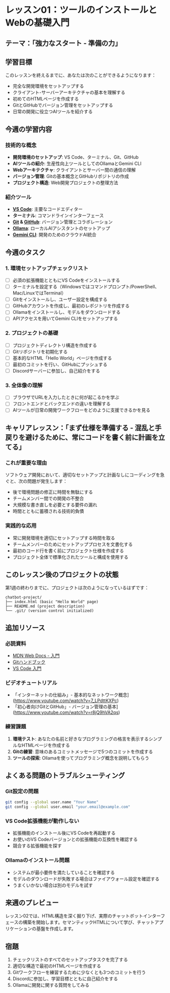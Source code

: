 # レッスン01：ツールのインストールとWebの基礎入門

## テーマ：「強力なスタート - 準備の力」

## 学習目標
このレッスンを終えるまでに、あなたは次のことができるようになります：
- 完全な開発環境をセットアップする
- クライアント-サーバーアーキテクチャの基本を理解する
- 初めてのHTMLページを作成する
- GitとGitHubでバージョン管理をセットアップする
- 日常の開発に役立つAIツールを紹介する

## 今週の学習内容

### 技術的な概念
- **開発環境のセットアップ**: VS Code、ターミナル、Git、GitHub
- **AIツールの紹介**: 生産性向上ツールとしてのOllamaとGemini CLI
- **Webアーキテクチャ**: クライアントとサーバー間の通信の理解
- **バージョン管理**: Gitの基本概念とGitHubリポジトリの作成
- **プロジェクト構造**: Web開発プロジェクトの整理方法

### 紹介ツール
- [**VS Code**](https://code.visualstudio.com/download): 主要なコードエディター
- **ターミナル**: コマンドラインインターフェース
- **[Git](https://git-scm.com/downloads) & [GitHub](https://github.com/)**: バージョン管理とコラボレーション
- **[Ollama](https://ollama.com/)**: ローカルAIアシスタントのセットアップ
- **[Gemini CLI](https://github.com/google-gemini/gemini-cli)**: 開発のためのクラウドAI統合

## 今週のタスク

### 1. 環境セットアップチェックリスト
- [ ] 必須の拡張機能とともにVS Codeをインストールする
- [ ] ターミナルを設定する（Windowsではコマンドプロンプト/PowerShell、Mac/LinuxではTerminal）
- [ ] Gitをインストールし、ユーザー設定を構成する
- [ ] GitHubアカウントを作成し、最初のレポジトリを作成する
- [ ] Ollamaをインストールし、モデルをダウンロードする
- [ ] APIアクセスを用いてGemini CLIをセットアップする

### 2. プロジェクトの基礎
- [ ] プロジェクトディレクトリ構造を作成する
- [ ] Gitリポジトリを初期化する
- [ ] 基本的なHTML「Hello World」ページを作成する
- [ ] 最初のコミットを行い、GitHubにプッシュする
- [ ] Discordサーバーに参加し、自己紹介をする

### 3. 全体像の理解
- [ ] ブラウザでURLを入力したときに何が起こるかを学ぶ
- [ ] フロントエンドとバックエンドの違いを理解する
- [ ] AIツールが日常の開発ワークフローをどのように支援できるかを見る

## キャリアレッスン：「まず仕様を準備する - 混乱と手戻りを避けるために、常にコードを書く前に計画を立てる」

### これが重要な理由
ソフトウェア開発において、適切なセットアップと計画なしにコーディングを急ぐと、次の問題が発生します：
- 後で環境問題の修正に時間を無駄にする
- チームメンバー間での開発の不整合
- 大規模な書き直しを必要とする要件の漏れ
- 時間とともに蓄積される技術的負債

### 実践的な応用
- 常に開発環境を適切にセットアップする時間を取る
- チームメンバーのためにセットアッププロセスを文書化する
- 最初のコード行を書く前にプロジェクト仕様を作成する
- プロジェクト全体で標準化されたツールと構成を使用する

## このレッスン後のプロジェクトの状態
第1週の終わりまでに、プロジェクトは次のようになっているはずです：
```
chatbot-project/
├── index.html (basic "Hello World" page)
├── README.md (project description)
└── .git/ (version control initialized)
```

## 追加リソース

### 必読資料
- [MDN Web Docs - 入門](https://developer.mozilla.org/en-US/docs/Learn/Getting_started_with_the_web)
- [Gitハンドブック](https://guides.github.com/introduction/git-handbook/)
- [VS Code 入門](https://code.visualstudio.com/docs/getstarted/getting-started)

### ビデオチュートリアル
- 「インターネットの仕組み」- 基本的なネットワーク概念](https://www.youtube.com/watch?v=7_LPdttKXPc)
- 「初心者向けGitとGitHub」- バージョン管理の基本](https://www.youtube.com/watch?v=r8jQ9hVA2qs)

### 練習課題
1. **環境テスト**: あなたの名前と好きなプログラミングの格言を表示するシンプルなHTMLページを作成する
2. **Gitの練習**: 意味のあるコミットメッセージで5つのコミットを作成する
3. **ツールの探索**: Ollamaを使ってプログラミング概念を説明してもらう

## よくある問題のトラブルシューティング

### Git設定の問題
```bash
git config --global user.name "Your Name"
git config --global user.email "your.email@example.com"
```

### VS Code拡張機能が動作しない
- 拡張機能のインストール後にVS Codeを再起動する
- お使いのVS Codeバージョンとの拡張機能の互換性を確認する
- 競合する拡張機能を探す

### Ollamaのインストール問題
- システムが最小要件を満たしていることを確認する
- モデルのダウンロードが失敗する場合はファイアウォール設定を確認する
- うまくいかない場合は別のモデルを試す

## 来週のプレビュー
レッスン02では、HTML構造を深く掘り下げ、実際のチャットボットインターフェースの構築を開始します。セマンティックHTMLについて学び、チャットアプリケーションの基盤を作成します。

## 宿題
1. チェックリストのすべてのセットアップタスクを完了する
2. 適切な構造で最初のHTMLページを作成する
3. Gitワークフローを練習するために少なくとも3つのコミットを行う
4. Discordに参加し、学習目標とともに自己紹介をする
5. Ollamaに開発に関する質問をしてみる
